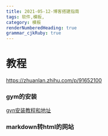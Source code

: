```yaml
---
title: 2021-05-12-博客搭建指南
tags: 软件,模板,
category: 模板
renderNumberedHeading: true
grammar_cjkRuby: true
---
```

# 教程
https://zhuanlan.zhihu.com/p/91652100

### gym的安装
[gyn安装教程和地址](https://blog.csdn.net/yin_xing_ye/article/details/89164563)
### markdown转html的网站

